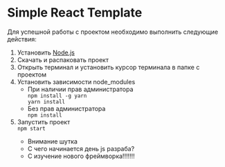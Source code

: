 # Simple React Template

Для успешной работы с проектом необходимо выполнить следующие действия:

<ol>
    <li>Установить <a href="https://nodejs.org/en/">Node.js</a></li>
    <li>Скачать и распаковать проект</li>
    <li>Открыть терминал и установить курсор терминала в папке с проектом</li>
    <li>Установить зависимости node_modules
        <ul>
            <li>При наличии прав администратора
                <div><code>npm install -g yarn</code></div>
                <div><code>yarn install</code></div>
            </li>
            <li>Без прав администратора
                <div><code>npm install</code></div>
            </li>
        </ul>
    </li>
    <li>
        Запустить проект
        <div><code>npm start</code></div>
    </li>
    <ul>
    <li>Внимание шутка</li>
    <li>С чего начинается день js разраба?</li>
    <li>С изучение нового фреймворка!!!!!!!</li>
</ul>
</ol>
